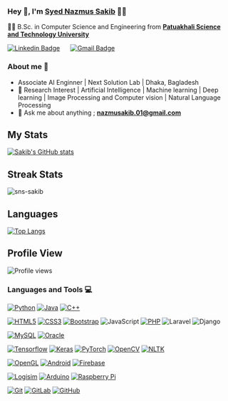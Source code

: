 
### Hey 👋, I'm **[Syed Nazmus Sakib](https://www.linkedin.com/in/sns-sakib/)** 👨‍💻



👨‍🎓 B.Sc. in Computer Science and Engineering from  **[Patuakhali Science and Technology University](pstu.ac.bd/)** 


[![Linkedin Badge](https://img.shields.io/badge/-NazmusSakib-blue?style=flat-square&logo=Linkedin&logoColor=white&link=https://www.linkedin.com/in//sns-sakib/)](https://www.linkedin.com/in//sns-sakib/)  &nbsp;&nbsp;&nbsp;&nbsp;&nbsp;[![Gmail Badge](https://img.shields.io/badge/-nazmusakib.01@gmail.com-c14438?style=flat-square&logo=Gmail&logoColor=white&link=mailto:nazmusakib.01@gmail.com)](mailto:nazmusakib.01@gmail.com)&nbsp;&nbsp;&nbsp;&nbsp;&nbsp; 

### About me :eyes:

- Associate AI Enginner | Next Solution Lab | Dhaka, Bagladesh
- :dart: Research Interest | Artificial Intelligence | Machine learning | Deep learning | Image Processing and Computer vision | Natural Language Processing    
- :e-mail: Ask me about anything ; **nazmusakib.01@gmail.com**




## My Stats
[![Sakib's GitHub stats](https://github-readme-stats.vercel.app/api?username=sns-sakib&theme=merko)](https://github.com/sns-sakib/github-readme-stats&?theme=dark)

## Streak Stats
<img src="https://github-readme-streak-stats.herokuapp.com/?user=sns-sakib&theme=merko" alt="sns-sakib"  /> 


## Languages
[![Top Langs](https://github-readme-stats.vercel.app/api/top-langs/?username=sns-sakib&layout=default)](https://github.com/sns-sakib/github-readme-stats)

## Profile View
![Profile views](https://gpvc.arturio.dev/sns-sakib)

### Languages and Tools :computer:

[![Python](https://img.shields.io/badge/-Python-black?style=flat&logo=python&link=https://github.com/Dream-kid)](https://github.com/sns-sakib) 
[![Java](https://img.shields.io/badge/Java-orange?style=flat&logo=java&logoColor=white&link=https://github.com/Dream-kid)](https://github.com/sns-sakib) 
[![C++](https://img.shields.io/badge/-C/C%2B%2B-%2300599C?style=flat&logo=C%2B%2B&logoColor=ffffff)](https://github.com/sns-sakib) 


[![HTML5](https://img.shields.io/badge/-HTML5-E34F26?style=flat&logo=html5&logoColor=white&link=https://github.com/sns-sakib)](https://github.com/sns-sakib)
[![CSS3](https://img.shields.io/badge/-CSS3-1572B6?style=flat&logo=css3&link=https://github.com/sns-sakib)](https://github.com/sns-sakib) 
[![Bootstrap](https://img.shields.io/badge/-Bootstrap-563D7C?style=flat&logo=bootstrap&link=https://github.com/sns-sakib)](https://github.com/sns-sakib)
![JavaScript](https://img.shields.io/badge/-JavaScript-black?style=flat&logo=javascript&link=https://github.com/sns-sakib)
[![PHP](https://img.shields.io/badge/-PHP-563D7C?style=flat&logo=php&link=https://github.com/sns-sakib)](https://github.com/sns-sakib)
![Laravel](https://img.shields.io/badge/-Laravel-black?style=flat&logo=laravel&link=https://github.com/sns-sakib)
![Django](https://img.shields.io/badge/-Django-black?style=flat&logo=django&link=https://github.com/sns-sakib)

[![MySQL](https://img.shields.io/badge/-MySQL-black?style=flat&logo=mysql&link=https://github.com/sns-sakib)](https://github.com/sns-sakib)
[![Oracle](https://img.shields.io/badge/-Oracle-black?style=flat&logo=mysql&link=https://github.com/sns-sakib)](https://github.com/sns-sakib)

[![Tensorflow](https://img.shields.io/badge/-Tensorflow-gray?style=flat&logo=tensorflow&link=https://github.com/sns-sakib)](https://github.com/sns-sakib) 
[![Keras](https://img.shields.io/badge/-Keras-red?style=flat&logo=keras&link=https://github.com/sns-sakib)](https://github.com/sns-sakib)
[![PyTorch](https://img.shields.io/badge/-PyTorch-red?style=flat&logo=pytorch&link=https://github.com/sns-sakib)](https://github.com/sns-sakib) 
[![OpenCV](https://img.shields.io/badge/-OpenCV-gray?style=flat&logo=opencv&link=https://github.com/sns-sakib)](https://github.com/sns-sakib) 
[![NLTK](https://img.shields.io/badge/-NLTK-red?style=flat&logo=nltk&link=https://github.com/sns-sakib)](https://github.com/sns-sakib) 

[![OpenGL](https://img.shields.io/badge/-OpenGL-black?style=flat&logo=opegl&link=https://github.com/sns-sakib)](https://github.com/sns-sakib) 
[![Android](https://img.shields.io/badge/-Android-black?style=flat&logo=android&link=https://github.com/sns-sakib)](https://github.com/sns-sakib) 
[![Firebase](https://img.shields.io/badge/-Firebase-black?style=flat&logo=firebase&link=https://github.com/sns-sakib)](https://github.com/sns-sakib) 


[![Logisim](https://img.shields.io/badge/-Logisim-black?style=flat&logo=logisim&link=https://github.com/sns-sakib)](https://github.com/sns-sakib) 
[![Arduino](https://img.shields.io/badge/-Arduino-black?style=flat&logo=arduino&link=https://github.com/sns-sakib)](https://github.com/sns-sakib) 
[![Raspberry Pi](https://img.shields.io/badge/-Raspberrypi-black?style=flat&logo=raspberrypi&link=https://github.com/sns-sakib)](https://github.com/sns-sakib)

[![Git](https://img.shields.io/badge/-Git-black?style=flat&logo=git&link=https://github.com/sns-sakib)](https://github.com/sns-sakib)
[![GitLab](https://img.shields.io/badge/-GitLab-FCA121?style=flat&logo=gitlab&link=https://github.com/sns-sakib)](https://gitlab.com/sns-sakib)
[![GitHub](https://img.shields.io/badge/-GitHub-181717?style=flat&logo=github&link=https://github.com/sns-sakib)](https://github.com/sns-sakib)


